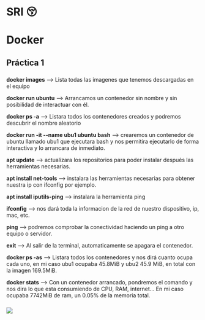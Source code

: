 # **SRI** :kissing_closed_eyes:

# Docker

## Práctica 1

###

**docker images** --> Lista todas las imagenes que tenemos descargadas en el equipo

**docker run ubuntu** --> Arrancamos un contenedor sin nombre y sin posibilidad de interactuar con él.

**docker ps -a** --> Listara todos los contenedores creados y podremos descubrir el nombre aleatorio

**docker run -it --name ubu1 ubuntu bash** --> crearemos un contenedor de ubuntu llamado ubu1 que ejecutara bash y nos permitira ejecutarlo de forma interactiva y lo arrancara de inmediato.

**apt update** --> actualizara los repositorios para poder instalar después las herramientas necesarias.

**apt install net-tools** --> instalara las herramientas necesarias para obtener nuestra ip con ifconfig por ejemplo.

**apt install iputils-ping** --> instalara la herramienta ping

**ifconfig** --> nos dará toda la informacion de la red de nuestro dispositivo, ip, mac, etc.

**ping** --> podremos comprobar la conectividad haciendo un ping a otro equipo o servidor.

**exit** --> Al salir de la terminal, automaticamente se apagara el contenedor.

**docker ps -as** --> Listara todos los contenedores y nos dirá cuanto ocupa cada uno, en mi caso ubu1 ocupaba 45.8MiB y ubu2 45.9 MiB, en total con la imagen 169.5MiB.

**docker stats** --> Con un contenedor arrancado, pondremos el comando y nos dira lo que esta consumiendo de CPU, RAM, internet... En mi caso ocupaba 7742MiB de ram, un 0.05% de la memoria total.

###

![](https://www.divertysub.com/archivos/informacion/141027125507_ballenafranca.jpg)

